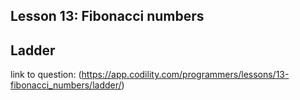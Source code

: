 ## Lesson 13: Fibonacci numbers
## Ladder
link to question: (https://app.codility.com/programmers/lessons/13-fibonacci_numbers/ladder/)  
